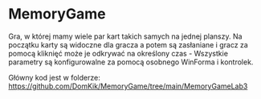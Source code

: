 # MemoryGame

Gra, w której mamy wiele par kart takich samych na jednej planszy. 
Na początku karty są widoczne dla gracza a potem są zasłaniane i gracz za pomocą kliknięć może je odkrywać na określony czas - Wszystkie parametry są konfigurowalne za pomocą osobnego WinForma i kontrolek.

Główny kod jest w folderze: https://github.com/DomKik/MemoryGame/tree/main/MemoryGameLab3
